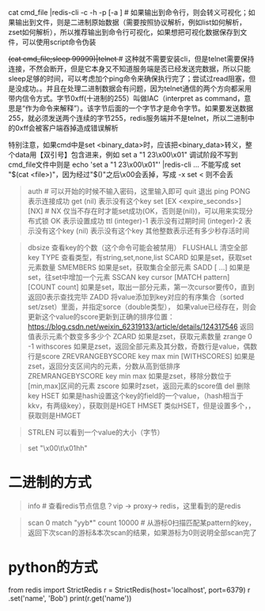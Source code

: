 cat cmd_file |redis-cli -c -h <ip> -p <port> [-a <password>]  # 如果输出到命令行，则会转义可视化；如果输出到文件，则是二进制原始数据（需要按照协议解析，例如list如何解析，zset如何解析），所以推荐输出到命令行可视化，如果想把可视化数据保存到文件，可以使用script命令伪装

~~(cat cmd_file;sleep 99999)|telnet <ip> <port>~~ # 这种就不需要安装cli，但是telnet需要保持连接，不然会断开，但是它本身又不知道服务端是否已经发送完数据，所以只能sleep足够的时间，可以考虑加个ping命令来确保执行完了；尝试过read阻塞，但是没成功。。并且在处理二进制数据会有问题，因为telnet通信的两个方向都采用带内信令方式。字节0xff(十进制的255）叫做IAC（interpret as command，意思是“作为命令来解释”）。该字节后面的一个字节才是命令字节。如果要发送数据255，就必须发送两个连续的字节255，redis服务端并不是telnet，所以二进制中的0xff会被客户端吞掉造成错误解析

特别注意，如果cmd中是set <key> <binary_data>时，应该把<binary_data>转义，整个data用【双引号】包含进来，例如
set a "1 23\x00\x01"
调试阶段不写到cmd_file文件中则是
echo 'set a "1 23\x00\x01"' |redis-cli ...
不能写成 set <key> "$(cat <file>)"，因为经过"$()"之后\x00会丢掉，写成 -x set <key> < <file>则不会丢

>auth <password> # 可以开始的时候不输入密码，这里输入即可
>quit 退出
>ping
PONG 表示连接成功
>get <keyname>
(nil) 表示没有这个key
>set <keyname> <keyvalue> [EX <expire_seconds>] [NX]  # NX 仅当不存在时才能set成功(OK，否则是(nil))，可以用来实现分布式锁
OK 表示设置成功
>ttl <keyname>
(integer)-1 表示没有过期时间
(integer)-2 表示没有这个key
(nil) 表示没有这个key
其他整数表示还有多少秒存活时间

>dbsize
查看key的个数（这个命令可能会被禁用）
>FLUSHALL
清空全部key
>TYPE <keyname>
查看类型，有string,set,none,list
>SCARD <keyname>
如果是set，获取set元素数量
>SMEMBERS <keyname>
如果是set，获取集合全部元素
>SADD <keyname> <value1> [<value2> ...]
如果是set，往set中增加一个元素
>SSCAN key cursor [MATCH pattern] [COUNT count]
如果是set，取出一部分元素，第一次cursor要传0，直到返回0表示查找完毕
>ZADD <keyname> <score> <value>
将value添加到key对应的有序集合（sorted set/zset）里面，并指定sorce（double类型），
如果value已经存在，则会更新这个value的score更新到正确的排序位置：https://blog.csdn.net/weixin_62319133/article/details/124317546
返回值表示元素个数变多多少个
>ZCARD <keyname>
如果是zset，获取元素数量
>zrange <keyname> 0 -1 withscores
如果是zset，返回全部元素及其分数，奇数行是value，偶数行是score
>ZREVRANGEBYSCORE key max min [WITHSCORES]
如果是zset，返回分支区间内的元素，分数从高到低排序
>ZREMRANGEBYSCORE key min max
如果是zset，移除分数位于[min,max]区间的元素
>zscore <keyname> <value>
如果时zset，返回元素的score值
>del <keyname>
删除key
>HSET <key> <field> <value>
如果是hash设置这个key的field的一个value，（hash相当于kkv，有两级key），获取则是HGET
>HMSET <key> <field1> <value1> <field2> <value2>
类似HSET，但是设置多个，，获取则是HMGET


>STRLEN <keyname>
可以看到一个value的大小（字节）

>set <keyname> "\x00\t\x01hh"
# 二进制的方式
>info # 查看redis节点信息？vip -> proxy-> redis，这里看到的是redis

>scan 0 match "yyb*" count 10000  # 从游标0扫描匹配某pattern的key，返回下次scan的游标&本次scan的结果，如果游标为0则说明全部scan完了

# python的方式
from redis import StrictRedis
r = StrictRedis(host='localhost', port=6379)
r .set('name', 'Bob') 
print(r.get('name'))